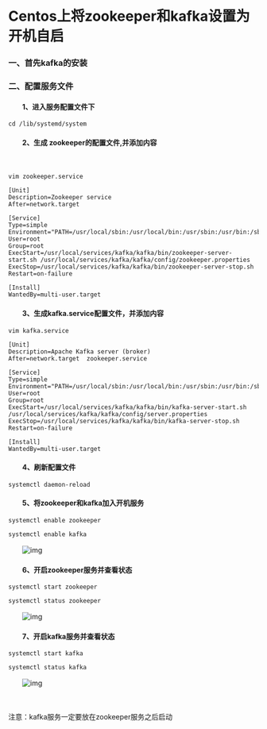 # Centos上将zookeeper和kafka设置为开机自启

### 一、首先kafka的安装

### 二、配置服务文件

#### 　　1、进入服务配置文件下　　　

```
cd /lib/systemd/system
```

#### 　　2、生成 zookeeper的配置文件,并添加内容

　　　　

```
vim zookeeper.service

```

```
[Unit]
Description=Zookeeper service
After=network.target

[Service]
Type=simple
Environment="PATH=/usr/local/sbin:/usr/local/bin:/usr/sbin:/usr/bin:/sbin:/bin:/usr/local/java/jdk/bin"
User=root
Group=root
ExecStart=/usr/local/services/kafka/kafka/bin/zookeeper-server-start.sh /usr/local/services/kafka/kafka/config/zookeeper.properties
ExecStop=/usr/local/services/kafka/kafka/bin/zookeeper-server-stop.sh
Restart=on-failure

[Install]
WantedBy=multi-user.target
```



#### 　　3、生成kafka.service配置文件，并添加内容

```
vim kafka.service
```



```
[Unit]
Description=Apache Kafka server (broker)
After=network.target  zookeeper.service

[Service]
Type=simple
Environment="PATH=/usr/local/sbin:/usr/local/bin:/usr/sbin:/usr/bin:/sbin:/bin:/usr/local/java/jdk/bin"
User=root
Group=root
ExecStart=/usr/local/services/kafka/kafka/bin/kafka-server-start.sh /usr/local/services/kafka/kafka/config/server.properties
ExecStop=/usr/local/services/kafka/kafka/bin/kafka-server-stop.sh
Restart=on-failure

[Install]
WantedBy=multi-user.target

```

#### 　　4、刷新配置文件

```
systemctl daemon-reload

```

#### 　　5、将zookeeper和kafka加入开机服务

```
systemctl enable zookeeper

systemctl enable kafka 

```

　　![img](https://chenyeshen.oss-cn-shenzhen.aliyuncs.com/oneblog/article/20191117201555355.png)

#### 　　6、开启zookeeper服务并查看状态

```
systemctl start zookeeper

systemctl status zookeeper

```

　　![img](https://chenyeshen.oss-cn-shenzhen.aliyuncs.com/oneblog/article/20191117201559587.png)

#### 　　7、开启kafka服务并查看状态

```
systemctl start kafka

systemctl status kafka

```

　　![img](https://chenyeshen.oss-cn-shenzhen.aliyuncs.com/oneblog/article/20191117201635563.png)

　　

 

注意：kafka服务一定要放在zookeeper服务之后启动

 